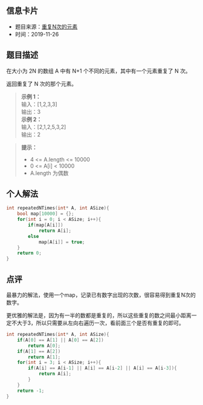 ## 信息卡片
* 题目来源：[重复N次的元素](https://leetcode-cn.com/problems/n-repeated-element-in-size-2n-array/)
* 时间：2019-11-26



## 题目描述
在大小为 2N 的数组 A 中有 N+1 个不同的元素，其中有一个元素重复了 N 次。

返回重复了 N 次的那个元素。

>**示例 1：**<br>
输入：[1,2,3,3] <br>
输出：3 <br>
**示例 2：** <br>
输入：[2,1,2,5,3,2] <br>
输出：2 <br>

>**提示：** <br>
>* 4 <= A.length <= 10000
>* 0 <= A[i] < 10000
>* A.length 为偶数



## 个人解法
```c
int repeatedNTimes(int* A, int ASize){
    bool map[10000] = {};
    for(int i = 0; i < ASize; i++){
        if(map[A[i]])
            return A[i];
        else
            map[A[i]] = true;
    }
    return 0;
}
``` 



## 点评
最暴力的解法，使用一个map，记录已有数字出现的次数，很容易得到重复N次的数字。

更优雅的解法是，因为有一半的数都是重复的，所以这些重复的数之间最小距离一定不大于3，所以只需要从左向右遍历一次，看前面三个是否有重复的即可。
```c
int repeatedNTimes(int* A, int ASize){
    if(A[0] == A[1] || A[0] == A[2])
        return A[0];
    if(A[1] == A[2])
        return A[1];
    for(int i = 3; i < ASize; i++){
        if(A[i] == A[i-1] || A[i] == A[i-2] || A[i] == A[i-3]){
            return A[i];
        }
    }
    return -1;
}
```

